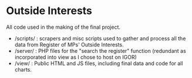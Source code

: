 # Outside Interests
All code used in the making of the final project.
- /scripts/ : scrapers and misc scripts used to gather and process all the data from Register of MPs' Outside Interests.
- /server/ : PHP files for the "search the register" function (redundant as incorporated into view as I chose to host on IGOR)
- /view/ : Public HTML and JS files, including final data and code for all charts.
